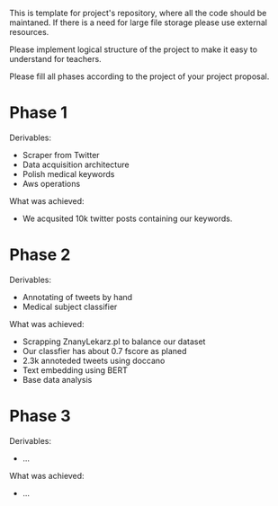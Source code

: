 This is template for project's repository, where all the code should be maintaned. 
If there is a need for large file storage please use external resources.

Please implement logical structure of the project to make it easy to understand for teachers.

Please fill all phases according to the project of your project proposal.

# Phase 1

Derivables:
- Scraper from Twitter
- Data acquisition architecture
- Polish medical keywords
- Aws operations

What was achieved:
- We acqusited 10k twitter posts containing our keywords. 


# Phase 2

Derivables:
- Annotating of tweets by hand
- Medical subject classifier 

What was achieved:
- Scrapping ZnanyLekarz.pl to balance our dataset
- Our classfier has about 0.7 fscore as planed
- 2.3k annoteded tweets using doccano
- Text embedding using BERT
- Base data analysis


# Phase 3

Derivables:
- ...

What was achieved:
- ...
